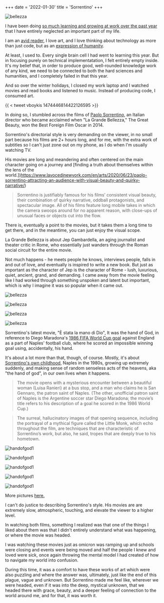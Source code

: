 +++
date = '2022-01-30'
title = 'Sorrentino'
+++

![bellezza](https://raw.githubusercontent.com/veekaybee/veekaybee.github.io/master/static/images/bellezza3.png)

I have been doing [so much learning and growing at work over the past year](https://vickiboykis.com/2022/01/02/2021-work-recap-or-the-conjoined-triangles-of-success/) that I have entirely neglected an important part of my life.  

I am an [avid reader](https://vickiboykis.com/essays/2022-01-02-favorite-books/), I love art, and I love thinking about technology as more than just code, but as an [expression of humanity](https://vicki.substack.com/). 

At least, I used to. Every single brain cell I had went to learning this year. But in focusing purely on technical implementatation, I felt entirely empty inside. It's my belief that, in order to produce good, well-rounded knowledge work of any kind, we need to be connected to both the hard sciences and humanities, and I completely failed in that this year. 

And so over the winter holidays, I closed my work laptop and I watched movies and read books and listened to music. Instead of producing code, I consumed art. 

{{ < tweet vboykis  1474446814422126595 >}}

In doing so, I stumbled across the films of [Paolo Sorrentino](https://en.wikipedia.org/wiki/Paolo_Sorrentino), an Italian director who became acclaimed when "La Grande Bellezza," The Great Beauty, won the Best Foreign Film Oscar in 2014. 

Sorrentino's directorial style is very demanding on the viewer, in no small part because his films are 2+ hours long, and for me, with the extra work of subtitles so I can't just zone out on my phone, as I do when I'm usually watching TV. 

His movies are long and meandering and often centered on the main character going on a journey and [finding a truth about themselves within the lens of the world.])https://www.lavocedinewyork.com/en/arts/2020/06/23/paolo-sorrentino-attracting-an-audience-with-visual-beauty-and-quirky-narrative/) 

> Sorrentino is justifiably famous for his films’ consistent visual beauty, their combination of quirky narrative, oddball protagonists, and spectacular image. All of his films feature long mobile takes in which the camera swoops around for no apparent reason, with close-ups of unusual faces or objects cut into the flow.

There is, eventually a point to the movies, but it takes them a long time to get there, and in the meantime, you can just enjoy the visual scope. 

La Grande Bellezza is about Jep Gambardella, an aging journalist and theater critic in Rome, who essentially just wanders through the Roman social circuit for the entire movie. 

Not much happens - he meets people he knows, interviews people, falls in and out of love, and eventually is inspired to write a new book. But just as important as the character of Jep is the character of Rome - lush, luxurious, quiet, ancient, grand, and demanding. I came away from the movie feeling like I had worked through something unspoken and latent but important, which is why I imagine it was so popular when it came out. 

![bellezza](https://raw.githubusercontent.com/veekaybee/veekaybee.github.io/master/static/images/bellezza.png)

![bellezza](https://raw.githubusercontent.com/veekaybee/veekaybee.github.io/master/static/images/bellezza1.png)

![bellezza](https://raw.githubusercontent.com/veekaybee/veekaybee.github.io/master/static/images/bellezza2.png)

![bellezza](https://raw.githubusercontent.com/veekaybee/veekaybee.github.io/master/static/images/bellezza3.png)

Sorrentino's latest movie, "È stata la mano di Dio", It was the hand of God, in reference to Diego Maradona's [1986 FIFA World Cup goal](https://www.youtube.com/watch?v=1MgZv6EXP7g) against England as a part of Naples' football club, where he scored an impossible winning goal using, accidentally, his hand.

It's about a lot more than that, though, of course. Mostly, it's about [Sorrentino's own childhood](https://www.nytimes.com/2021/12/16/movies/paolo-sorrentino-the-hand-of-god.html), Naples in the 1980s, growing up extremely suddenly, and making sense of random senseless acts of the heavens, aka "the hand of god", in our own lives when it happens. 

> The movie opens with a mysterious encounter between a beautiful woman (Luisa Ranieri) at a bus stop, and a man who claims he is San Gennaro, the patron saint of Naples. (The other, unofficial patron saint of Naples is the Argentine soccer star Diego Maradona; the movie’s title refers to his description of a goal he scored in the 1986 World Cup.)

> The surreal, hallucinatory images of that opening sequence, including the portrayal of a mythical figure called the Little Monk, which echo throughout the film, are techniques that are characteristic of Sorrentino’s work, but also, he said, tropes that are deeply true to his hometown.

![handofgod1](https://raw.githubusercontent.com/veekaybee/veekaybee.github.io/master/static/images/handofgod1.png)

![handofgod1](https://raw.githubusercontent.com/veekaybee/veekaybee.github.io/master/static/images/handofgod2.png)

![handofgod1](https://raw.githubusercontent.com/veekaybee/veekaybee.github.io/master/static/images/handofgod3.png)

![handofgod1](https://raw.githubusercontent.com/veekaybee/veekaybee.github.io/master/static/images/handofgod4.png)

![handofgod1](https://raw.githubusercontent.com/veekaybee/veekaybee.github.io/master/static/images/handofgod5.png)

More pictures [here.](https://www.vanityfair.com/hollywood/2021/10/awards-insider-hand-of-god-cinematography) 


I can't do justice to describing Sorrentino's style. His movies are are extremely slow, atmospheric, touching, and elevate the viewer to a higher level. 

In watching both films, something I realized was that one of the things I liked about them was that I didn't entirely understand what was happening, or where the movie was headed. 

I was watching these movies just as omicron was ramping up and schools were closing and events were being moved and half the people I knew and loved were sick, once again throwing the mental model I had created of how to navigate my world into confusion. 

During this time, it was a comfort to have these works of art which were also puzzling and where the answer was, ultimately, just like the end of this plague, vague and unknown. But Sorrentino made me feel like, wherever we were headed, even if it was into the deep, mystical unknown, that we headed there with grace, beauty, and a deeper feeling of connection to the world around me, and for that, it was worth it.  



